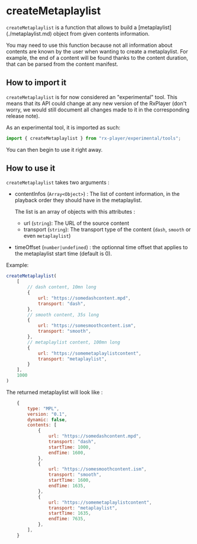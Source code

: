 # createMetaplaylist ###########################################################

`createMetaplaylist` is a function that allows to build a [metaplaylist]
(./metaplaylist.md) object from given contents information.

You may need to use this function because not all information about contents
are known by the user when wanting to create a metaplaylist. For example,
the end of a content will be found thanks to the content duration, that can be
parsed from the content manifest.

## How to import it ############################################################

`createMetaplaylist` is for now considered an "experimental" tool. This means
that its API could change at any new version of the RxPlayer (don't worry, we
would still document all changes made to it in the corresponding release note).

As an experimental tool, it is imported as such:
```ts
import { createMetaplaylist } from "rx-player/experimental/tools";
```

You can then begin to use it right away.



## How to use it ###############################################################


`createMetaplaylist` takes two arguments :

- contentInfos (``Array<Object>``) : The list of content information, in the
    playback order they should have in the metaplaylist.

    The list is an array of objects with this attributes :
    - url (``string``): The URL of the source content
    - transport (``string``): The transport type of the content (`dash`, `smooth`
    or even `metaplaylist`)

- timeOffset (``number|undefined``) : the optionnal time offset that
    applies to the metaplaylist start time (default is 0).

Example:
```js
createMetaplaylist(
    [
        // dash content, 10mn long
        {
            url: "https://somedashcontent.mpd",
            transport: "dash",
        },
        // smooth content, 35s long
        {
            url: "https://somesmoothcontent.ism",
            transport: "smooth",
        },
        // metaplaylist content, 100mn long
        {
            url: "https://somemetaplaylistcontent",
            transport: "metaplaylist",
        }
    ],
    1000
)
```

The returned metaplaylist will look like :
```js
    {
        type: "MPL",
        version: "0.1",
        dynamic: false,
        contents: [
            {
                url: "https://somedashcontent.mpd",
                transport: "dash",
                startTime: 1000,
                endTime: 1600,
            },
            {
                url: "https://somesmoothcontent.ism",
                transport: "smooth",
                startTime: 1600,
                endTime: 1635,
            },
            {
                url: "https://somemetaplaylistcontent",
                transport: "metaplaylist",
                startTime: 1635,
                endTime: 7635,
            },
        ],
    }
```
